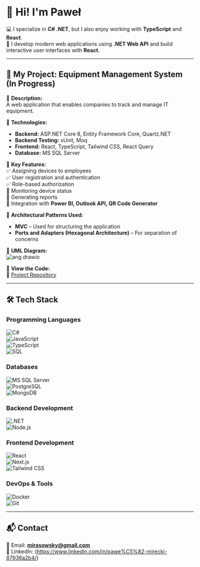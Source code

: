 # 👋 Hi! I'm Paweł

💻 I specialize in **C# .NET**, but I also enjoy working with **TypeScript** and **React**.  
🚀 I develop modern web applications using **.NET Web API** and build interactive user interfaces with **React**.  

---

## 📌 My Project: Equipment Management System (In Progress)

🔹 **Description:**  
A web application that enables companies to track and manage IT equipment.  

🔹 **Technologies:**  
- **Backend:** ASP.NET Core 8, Entity Framework Core, Quartz.NET  
- **Backend Testing:** xUnit, Moq  
- **Frontend:** React, TypeScript, Tailwind CSS, React Query  
- **Database:** MS SQL Server  

🔹 **Key Features:**  
✅ Assigning devices to employees  
✅ User registration and authentication  
✅ Role-based authorization  
🔄 Monitoring device status  
🔄 Generating reports  
🔄 Integration with **Power BI, Outlook API, QR Code Generator**  

🔹 **Architectural Patterns Used:**  
- **MVC** – Used for structuring the application  
- **Ports and Adapters (Hexagonal Architecture)** – For separation of concerns  

🔹 **UML Diagram:**  
![ang drawio](https://github.com/user-attachments/assets/2a6bf886-ee48-4214-bcf7-bc37efd4ddd6)


🔹 **View the Code:**  
📂 [Project Repository](https://github.com/Sarim401/Sarim401-EquipmentManagement)  

---

## 🛠 Tech Stack  

### **Programming Languages**  
![C#](https://img.shields.io/badge/C%23-239120?style=for-the-badge&logo=c-sharp&logoColor=white)  
![JavaScript](https://img.shields.io/badge/JavaScript-F7DF1E?style=for-the-badge&logo=javascript&logoColor=black)  
![TypeScript](https://img.shields.io/badge/TypeScript-007ACC?style=for-the-badge&logo=typescript&logoColor=white)  
![SQL](https://img.shields.io/badge/SQL-4479A1?style=for-the-badge&logo=postgresql&logoColor=white)  

### **Databases**  
![MS SQL Server](https://img.shields.io/badge/MSSQL-CC2927?style=for-the-badge&logo=microsoft-sql-server&logoColor=white)  
![PostgreSQL](https://img.shields.io/badge/PostgreSQL-316192?style=for-the-badge&logo=postgresql&logoColor=white)  
![MongoDB](https://img.shields.io/badge/MongoDB-47A248?style=for-the-badge&logo=mongodb&logoColor=white)  

### **Backend Development**  
![.NET](https://img.shields.io/badge/.NET-512BD4?style=for-the-badge&logo=dotnet&logoColor=white)  
![Node.js](https://img.shields.io/badge/Node.js-43853D?style=for-the-badge&logo=node.js&logoColor=white)  

### **Frontend Development**  
![React](https://img.shields.io/badge/React-61DAFB?style=for-the-badge&logo=react&logoColor=black)  
![Next.js](https://img.shields.io/badge/Next.js-000000?style=for-the-badge&logo=next.js&logoColor=white)  
![Tailwind CSS](https://img.shields.io/badge/TailwindCSS-06B6D4?style=for-the-badge&logo=tailwindcss&logoColor=white)  

### **DevOps & Tools**  
![Docker](https://img.shields.io/badge/Docker-2496ED?style=for-the-badge&logo=docker&logoColor=white)  
![Git](https://img.shields.io/badge/Git-F05032?style=for-the-badge&logo=git&logoColor=white)  

---

## 📬 Contact  
📧 Email: **mirasowsky@gmail.com**  
🔗 LinkedIn: (https://www.linkedin.com/in/pawe%C5%82-mirecki-87936a2b4/)  
